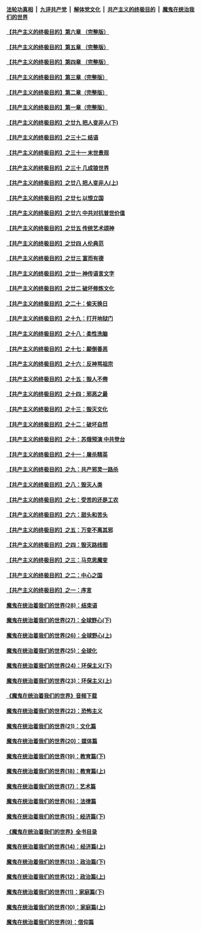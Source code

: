 

####  [法轮功真相](../../../../basic/blob/master/README.md?t=05121531) &nbsp;|&nbsp; [九评共产党](../../../../9ping.md/blob/master/README.md?t=05121531) &nbsp;|&nbsp; [解体党文化](../../../../jtdwh.md/blob/master/README.md?t=05121531)  &nbsp;|&nbsp; [共产主义的终极目的](../../../../gczydzjmd.md/blob/master/README.md?t=05121531) &nbsp;|&nbsp; [魔鬼在统治我们的世界](../../../../mgztzwmdsj.md/blob/master/README.md?t=05121531) 

#### [【共产主义的终极目的】第六章 （完整版）](../pages/nsc422/n11428913.md?t=05121531) 

#### [【共产主义的终极目的】第五章 （完整版）](../pages/nsc422/n11428912.md?t=05121531) 

#### [【共产主义的终极目的】第四章 （完整版）](../pages/nsc422/n11428907.md?t=05121531) 

#### [【共产主义的终极目的】第三章（完整版）](../pages/nsc422/n11428848.md?t=05121531) 

#### [【共产主义的终极目的】第二章（完整版）](../pages/nsc422/n11428831.md?t=05121531) 

#### [【共产主义的终极目的】第一章（完整版）](../pages/nsc422/n11417651.md?t=05121531) 

#### [【共产主义的终极目的】之廿九 把人变非人(下)](../pages/nsc422/n11344140.md?t=05121531) 

#### [【共产主义的终极目的】之三十二 结语](../pages/nsc422/n11360535.md?t=05121531) 

#### [【共产主义的终极目的】之三十一 末世景观](../pages/nsc422/n11351129.md?t=05121531) 

#### [【共产主义的终极目的】之三十 几成狼世界](../pages/nsc422/n11348280.md?t=05121531) 

#### [【共产主义的终极目的】之廿八 把人变非人(上)](../pages/nsc422/n11340492.md?t=05121531) 

#### [【共产主义的终极目的】之廿七 以恨立国](../pages/nsc422/n11336944.md?t=05121531) 

#### [【共产主义的终极目的】之廿六 中共对抗普世价值](../pages/nsc422/n11324785.md?t=05121531) 

#### [【共产主义的终极目的】之廿五 传统艺术颂神](../pages/nsc422/n11296396.md?t=05121531) 

#### [【共产主义的终极目的】之廿四 人伦典范](../pages/nsc422/n11296397.md?t=05121531) 

#### [【共产主义的终极目的】之廿三 富而有德](../pages/nsc422/n11283598.md?t=05121531) 

#### [【共产主义的终极目的】之廿一 神传语言文字](../pages/nsc422/n11263265.md?t=05121531) 

#### [【共产主义的终极目的】之廿二 破坏修炼文化](../pages/nsc422/n11245728.md?t=05121531) 

#### [【共产主义的终极目的】之二十：偷天换日](../pages/nsc422/n11238846.md?t=05121531) 

#### [【共产主义的终极目的】之十九：打开地狱门](../pages/nsc422/n11206376.md?t=05121531) 

#### [【共产主义的终极目的】之十八：柔性洗脑](../pages/nsc422/n11199994.md?t=05121531) 

#### [【共产主义的终极目的】之十七：颠倒善恶](../pages/nsc422/n11179782.md?t=05121531) 

#### [【共产主义的终极目的】之十六：反神骂祖宗](../pages/nsc422/n11166798.md?t=05121531) 

#### [【共产主义的终极目的】之十五：毁人不倦](../pages/nsc422/n11166792.md?t=05121531) 

#### [【共产主义的终极目的】之十四：邪恶之最](../pages/nsc422/n11150249.md?t=05121531) 

#### [【共产主义的终极目的】之十三：毁灭文化](../pages/nsc422/n11135227.md?t=05121531) 

#### [【共产主义的终极目的】之十二：破坏自然](../pages/nsc422/n11135214.md?t=05121531) 

#### [【共产主义的终极目的】之十：苏俄预演 中共登台](../pages/nsc422/n11118424.md?t=05121531) 

#### [【共产主义的终极目的】之十一：屠杀精英](../pages/nsc422/n11118442.md?t=05121531) 

#### [【共产主义的终极目的】之九：共产邪灵一路杀](../pages/nsc422/n11114139.md?t=05121531) 

#### [【共产主义的终极目的】之八：毁灭人类](../pages/nsc422/n11108503.md?t=05121531) 

#### [【共产主义的终极目的】之七：受苦的还是工农](../pages/nsc422/n11101809.md?t=05121531) 

#### [【共产主义的终极目的】之六：甜头和苦头](../pages/nsc422/n11096971.md?t=05121531) 

#### [【共产主义的终极目的】之五：万变不离其邪](../pages/nsc422/n11091285.md?t=05121531) 

#### [【共产主义的终极目的】之四：毁灭路线图](../pages/nsc422/n11086284.md?t=05121531) 

#### [【共产主义的终极目的】之三：马克思魔变](../pages/nsc422/n11061941.md?t=05121531) 

#### [【共产主义的终极目的】之二：中心之国](../pages/nsc422/n11047728.md?t=05121531) 

#### [【共产主义的终极目的】之一：序言](../pages/nsc422/n11086077.md?t=05121531) 

#### [魔鬼在统治着我们的世界(28)：结束语](../pages/nsc422/n10936246.md?t=05121531) 

#### [魔鬼在统治着我们的世界(27)：全球野心(下)](../pages/nsc422/n10928319.md?t=05121531) 

#### [魔鬼在统治着我们的世界(26)：全球野心(上)](../pages/nsc422/n10900318.md?t=05121531) 

#### [魔鬼在统治着我们的世界(25)：全球化](../pages/nsc422/n10788205.md?t=05121531) 

#### [魔鬼在统治着我们的世界(24)：环保主义(下)](../pages/nsc422/n10695307.md?t=05121531) 

#### [魔鬼在统治着我们的世界(23)：环保主义(上)](../pages/nsc422/n10688613.md?t=05121531) 

#### [《魔鬼在统治着我们的世界》音频下载](../pages/nsc422/n10635553.md?t=05121531) 

#### [魔鬼在统治着我们的世界(22)：恐怖主义](../pages/nsc422/n10614727.md?t=05121531) 

#### [魔鬼在统治着我们的世界(21)：文化篇](../pages/nsc422/n10597706.md?t=05121531) 

#### [魔鬼在统治着我们的世界(20)：媒体篇](../pages/nsc422/n10586579.md?t=05121531) 

#### [魔鬼在统治着我们的世界(19)：教育篇(下)](../pages/nsc422/n10564808.md?t=05121531) 

#### [魔鬼在统治着我们的世界(18)：教育篇(上)](../pages/nsc422/n10526970.md?t=05121531) 

#### [魔鬼在统治着我们的世界(17)：艺术篇](../pages/nsc422/n10499093.md?t=05121531) 

#### [魔鬼在统治着我们的世界(16)：法律篇](../pages/nsc422/n10485969.md?t=05121531) 

#### [魔鬼在统治着我们的世界(15)：经济篇(下)](../pages/nsc422/n10469975.md?t=05121531) 

#### [《魔鬼在统治着我们的世界》全书目录](../pages/nsc422/n10464261.md?t=05121531) 

#### [魔鬼在统治着我们的世界(14)：经济篇(上)](../pages/nsc422/n10457370.md?t=05121531) 

#### [魔鬼在统治着我们的世界(13)：政治篇(下)](../pages/nsc422/n10448270.md?t=05121531) 

#### [魔鬼在统治着我们的世界(12)：政治篇(上)](../pages/nsc422/n10444576.md?t=05121531) 

#### [魔鬼在统治着我们的世界(11)：家庭篇(下)](../pages/nsc422/n10440961.md?t=05121531) 

#### [魔鬼在统治着我们的世界(10)：家庭篇(上)](../pages/nsc422/n10435448.md?t=05121531) 

#### [魔鬼在统治着我们的世界(9)：信仰篇](../pages/nsc422/n10432159.md?t=05121531) 


